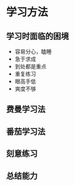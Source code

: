 # 学习方法

## 学习时面临的困境

- 容易分心，瞌睡
- 急于求成
- 到处都是重点
- 重复练习
- 眼高手低
- 爽度不够

## 费曼学习法

## 番茄学习法

## 刻意练习

## 总结能力

